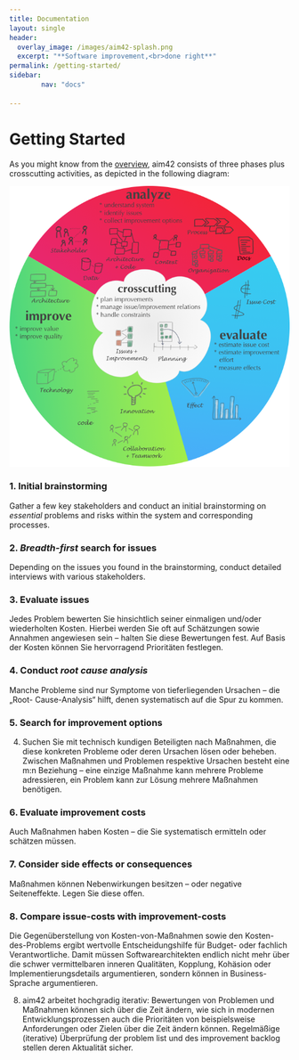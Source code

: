 ```yaml
---
title: Documentation
layout: single
header:
  overlay_image: /images/aim42-splash.png
  excerpt: "**Software improvement,<br>done right**"
permalink: /getting-started/
sidebar:
        nav: "docs"

---
```


# Getting Started

As you might know from the [overview](/overview), aim42 consists of three phases
plus crosscutting activities, as depicted in the following diagram:

![](/images/aim42-overview.png)

### 1. Initial brainstorming
Gather a few key stakeholders and conduct an initial brainstorming
on _essential_ problems and risks within the system and corresponding processes.

### 2. _Breadth-first_ search for issues
Depending on the issues you found in the brainstorming,
conduct detailed interviews with various stakeholders.

### 3. Evaluate issues

Jedes Problem bewerten Sie hinsichtlich seiner einmaligen und/oder
   wiederholten Kosten. Hierbei werden Sie oft auf Schätzungen sowie Annahmen
   angewiesen sein – halten Sie diese Bewertungen fest. Auf Basis der Kosten
   können Sie hervorragend Prioritäten festlegen.

### 4. Conduct _root cause analysis_
Manche Probleme sind nur Symptome von tieferliegenden Ursachen – die „Root-
   Cause-Analysis“ hilft, denen systematisch auf die Spur zu kommen.

### 5. Search for improvement options   
4. Suchen Sie mit technisch kundigen Beteiligten nach Maßnahmen, die diese
   konkreten Probleme oder deren Ursachen lösen oder beheben. Zwischen
   Maßnahmen und Problemen respektive Ursachen besteht eine m:n Beziehung –
   eine einzige Maßnahme kann mehrere Probleme adressieren, ein Problem kann
   zur Lösung mehrere Maßnahmen benötigen.

### 6. Evaluate improvement costs
Auch Maßnahmen haben Kosten – die Sie systematisch ermitteln oder schätzen
   müssen.

### 7. Consider side effects or consequences
Maßnahmen können Nebenwirkungen besitzen – oder negative Seiteneffekte.  Legen Sie diese offen.

### 8. Compare issue-costs with improvement-costs
Die Gegenüberstellung von Kosten-von-Maßnahmen sowie den Kosten-des-Problems
   ergibt wertvolle Entscheidungshilfe für Budget- oder fachlich
   Verantwortliche.  Damit müssen Softwarearchitekten endlich nicht mehr über
   die schwer vermittelbaren inneren Qualitäten, Kopplung, Kohäsion oder
   Implementierungsdetails argumentieren, sondern können in Business-Sprache
   argumentieren.

8. aim42 arbeitet hochgradig iterativ: Bewertungen von Problemen und Maßnahmen
   können sich über die Zeit ändern, wie sich in modernen Entwicklungsprozessen
   auch die Prioritäten von beispielsweise Anforderungen oder Zielen über die
   Zeit ändern können. Regelmäßige (iterative) Überprüfung der problem list und
   des improvement backlog stellen deren Aktualität sicher.
